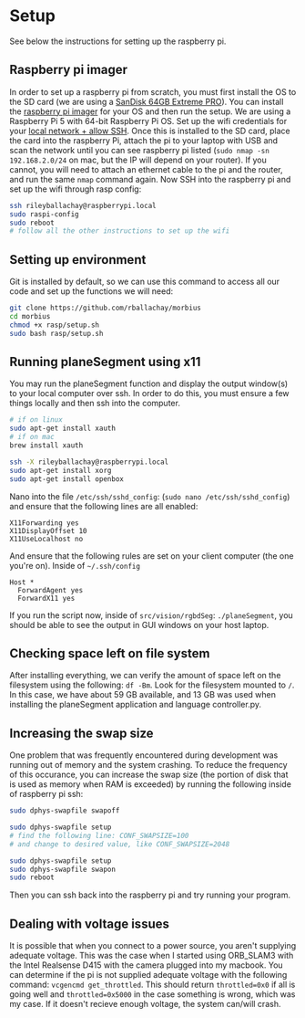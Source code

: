 # Setup

See below the instructions for setting up the raspberry pi.

## Raspberry pi imager

In order to set up a raspberry pi from scratch, you must first install the OS to the SD card (we are using a [SanDisk 64GB Extreme PRO](https://www.amazon.ca/dp/B09X7BYSFG?psc=1&ref=ppx_yo2ov_dt_b_product_details)). You can install the [raspberry pi imager](https://www.raspberrypi.com/software/) for your OS and then run the setup. We are using a Raspberry Pi 5 with 64-bit Raspberry Pi OS. Set up the wifi credentials for your [local network + allow SSH](https://www.raspberrypi.com/documentation/computers/getting-started.html#raspberry-pi-imager). Once this is installed to the SD card, place the card into the raspberry Pi, attach the pi to your laptop with USB and scan the network until you can see raspberry pi listed (`sudo nmap -sn 192.168.2.0/24` on mac, but the IP will depend on your router). If you cannot, you will need to attach an ethernet cable to the pi and the router, and run the same `nmap` command again. Now SSH into the raspberry pi and set up the wifi through rasp config:

```bash
ssh rileyballachay@raspberrypi.local 
sudo raspi-config
sudo reboot
# follow all the other instructions to set up the wifi
```

## Setting up environment

Git is installed by default, so we can use this command to access all our code and set up the functions we will need:

```bash
git clone https://github.com/rballachay/morbius
cd morbius
chmod +x rasp/setup.sh
sudo bash rasp/setup.sh
```

## Running planeSegment using x11

You may run the planeSegment function and display the output window(s) to your local computer over ssh. In order to do this, you must ensure a few things locally and then ssh into the computer.


```bash
# if on linux
sudo apt-get install xauth
# if on mac
brew install xauth

ssh -X rileyballachay@raspberrypi.local 
sudo apt-get install xorg
sudo apt-get install openbox
```

Nano into the file `/etc/ssh/sshd_config`: (`sudo nano /etc/ssh/sshd_config`) and ensure that the following lines are all enabled:

```
X11Forwarding yes
X11DisplayOffset 10
X11UseLocalhost no
```

And ensure that the following rules are set on your client computer (the one you're on). Inside of `~/.ssh/config`

```
Host *
  ForwardAgent yes
  ForwardX11 yes
```

If you run the script now, inside of `src/vision/rgbdSeg`: `./planeSegment`, you should be able to see the output in GUI windows on your host laptop.

## Checking space left on file system

After installing everything, we can verify the amount of space left on the filesystem using the following: `df -Bm`. Look for the filesystem mounted to `/`. In this case, we have about 59 GB available, and 13 GB was used when installing the planeSegment application and language controller.py.

## Increasing the swap size

One problem that was frequently encountered during development was running out of memory and the system crashing. To reduce the frequency of this occurance, you can increase the swap size (the portion of disk that is used as memory when RAM is exceeded) by running the following inside of raspberry pi ssh:

```bash
sudo dphys-swapfile swapoff

sudo dphys-swapfile setup
# find the following line: CONF_SWAPSIZE=100 
# and change to desired value, like CONF_SWAPSIZE=2048

sudo dphys-swapfile setup
sudo dphys-swapfile swapon
sudo reboot
```

Then you can ssh back into the raspberry pi and try running your program.

## Dealing with voltage issues

It is possible that when you connect to a power source, you aren't supplying adequate voltage. This was the case when I started using ORB_SLAM3 with the Intel Realsense D415 with the camera plugged into my macbook. You can determine if the pi is not supplied adequate voltage with the following command: `vcgencmd get_throttled`. This should return `throttled=0x0` if all is going well and `throttled=0x5000` in the case something is wrong, which was my case. If it doesn't  recieve enough voltage, the system can/will crash.